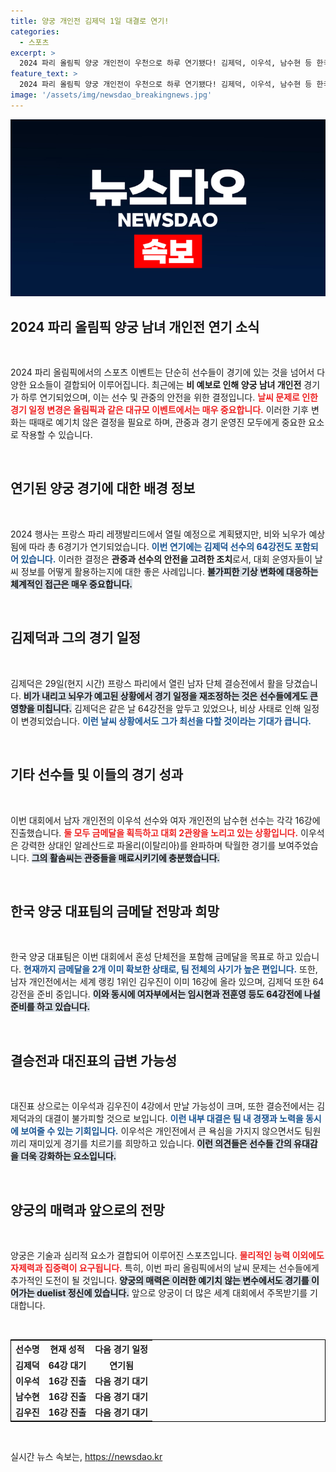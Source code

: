 ```yaml
---
title: 양궁 개인전 김제덕 1일 대결로 연기!
categories:
  - 스포츠
excerpt: >
  2024 파리 올림픽 양궁 개인전이 우천으로 하루 연기됐다! 김제덕, 이우석, 남수현 등 한국 선수들의 기량이 주목받고 있는 가운데, 다음 경기에 대한 기대감이 고조된다. 양궁 열풍을 이어갈 이들의 경기 결과는? 클릭해서 확인하세요!
feature_text: >
  2024 파리 올림픽 양궁 개인전이 우천으로 하루 연기됐다! 김제덕, 이우석, 남수현 등 한국 선수들의 기량이 주목받고 있는 가운데, 다음 경기에 대한 기대감이 고조된다. 양궁 열풍을 이어갈 이들의 경기 결과는? 클릭해서 확인하세요!
image: '/assets/img/newsdao_breakingnews.jpg'
---
```


<p><img src="/assets/img/newsdao_breakingnews.jpg" alt="ranknews 속보" /></p>

<h2 data-ke-size="size26">2024 파리 올림픽 양궁 남녀 개인전 연기 소식</h2>

<p data-ke-size="size16">&nbsp;</p>

<p>2024 파리 올림픽에서의 스포츠 이벤트는 단순히 선수들이 경기에 있는 것을 넘어서 다양한 요소들이 결합되어 이루어집니다. 최근에는 <strong>비 예보로 인해 양궁 남녀 개인전</strong> 경기가 하루 연기되었으며, 이는 선수 및 관중의 안전을 위한 결정입니다. <b><span style="color: #ee2323;">날씨 문제로 인한 경기 일정 변경은 올림픽과 같은 대규모 이벤트에서는 매우 중요합니다.</span></b> 이러한 기후 변화는 때때로 예기치 않은 결정을 필요로 하며, 관중과 경기 운영진 모두에게 중요한 요소로 작용할 수 있습니다. </p>

<p data-ke-size="size16">&nbsp;</p>

<h2 data-ke-size="size26">연기된 양궁 경기에 대한 배경 정보</h2>

<p data-ke-size="size16">&nbsp;</p>

<p>2024 행사는 프랑스 파리 레쟁발리드에서 열릴 예정으로 계획됐지만, 비와 뇌우가 예상됨에 따라 총 6경기가 연기되었습니다. <b><span style="color: #1a5490;">이번 연기에는 김제덕 선수의 64강전도 포함되어 있습니다.</span></b> 이러한 결정은 <strong>관중과 선수의 안전을 고려한 조치</strong>로서, 대회 운영자들이 날씨 정보를 어떻게 활용하는지에 대한 좋은 사례입니다. <b><span style="background-color: #21538527;">불가피한 기상 변화에 대응하는 체계적인 접근은 매우 중요합니다.</span></b></p>

<p data-ke-size="size16">&nbsp;</p>

<h2 data-ke-size="size26">김제덕과 그의 경기 일정</h2>

<p data-ke-size="size16">&nbsp;</p>

<p>김제덕은 29일(현지 시간) 프랑스 파리에서 열린 남자 단체 결승전에서 활을 당겼습니다. <b><span style="background-color: #21538527;">비가 내리고 뇌우가 예고된 상황에서 경기 일정을 재조정하는 것은 선수들에게도 큰 영향을 미칩니다.</span></b> 김제덕은 같은 날 64강전을 앞두고 있었으나, 비상 사태로 인해 일정이 변경되었습니다. <b><span style="color: #1a5490;">이런 날씨 상황에서도 그가 최선을 다할 것이라는 기대가 큽니다.</span></b></p>

<p data-ke-size="size16">&nbsp;</p>

<h2 data-ke-size="size26">기타 선수들 및 이들의 경기 성과</h2>

<p data-ke-size="size16">&nbsp;</p>

<p>이번 대회에서 남자 개인전의 이우석 선수와 여자 개인전의 남수현 선수는 각각 16강에 진출했습니다. <b><span style="color: #ee2323;">둘 모두 금메달을 획득하고 대회 2관왕을 노리고 있는 상황입니다.</span></b> 이우석은 강력한 상대인 알레산드로 파올리(이탈리아)를 완파하며 탁월한 경기를 보여주었습니다. <b><span style="background-color: #21538527;">그의 활솜씨는 관중들을 매료시키기에 충분했습니다.</span></b></p>

<p data-ke-size="size16">&nbsp;</p>

<h2 data-ke-size="size26">한국 양궁 대표팀의 금메달 전망과 희망</h2>

<p data-ke-size="size16">&nbsp;</p>

<p>한국 양궁 대표팀은 이번 대회에서 혼성 단체전을 포함해 금메달을 목표로 하고 있습니다. <b><span style="color: #1a5490;">현재까지 금메달을 2개 이미 확보한 상태로, 팀 전체의 사기가 높은 편입니다.</span></b> 또한, 남자 개인전에서는 세계 랭킹 1위인 김우진이 이미 16강에 올라 있으며, 김제덕 또한 64강전을 준비 중입니다. <b><span style="background-color: #21538527;">이와 동시에 여자부에서는 임시현과 전훈영 등도 64강전에 나설 준비를 하고 있습니다.</span></b></p>

<p data-ke-size="size16">&nbsp;</p>

<h2 data-ke-size="size26">결승전과 대진표의 급변 가능성</h2>

<p data-ke-size="size16">&nbsp;</p>

<p>대진표 상으로는 이우석과 김우진이 4강에서 만날 가능성이 크며, 또한 결승전에서는 김제덕과의 대결이 불가피할 것으로 보입니다. <b><span style="color: #1a5490;">이런 내부 대결은 팀 내 경쟁과 노력을 동시에 보여줄 수 있는 기회입니다.</span></b> 이우석은 개인전에서 큰 욕심을 가지지 않으면서도 팀원끼리 재미있게 경기를 치르기를 희망하고 있습니다. <b><span style="background-color: #21538527;">이런 의견들은 선수들 간의 유대감을 더욱 강화하는 요소입니다.</span></b></p>

<p data-ke-size="size16">&nbsp;</p>

<h2 data-ke-size="size26">양궁의 매력과 앞으로의 전망</h2>

<p data-ke-size="size16">&nbsp;</p>

<p>양궁은 기술과 심리적 요소가 결합되어 이루어진 스포츠입니다. <b><span style="color: #ee2323;">물리적인 능력 이외에도 자제력과 집중력이 요구됩니다.</span></b> 특히, 이번 파리 올림픽에서의 날씨 문제는 선수들에게 추가적인 도전이 될 것입니다. <b><span style="background-color: #21538527;">양궁의 매력은 이러한 예기치 않는 변수에서도 경기를 이어가는 duelist 정신에 있습니다.</span></b> 앞으로 양궁이 더 많은 세계 대회에서 주목받기를 기대합니다. </p>

<p data-ke-size="size16">&nbsp;</p>

<table style="width: 100%; border: 1px solid #000;">
  <tr>
    <th style="text-align: center;">선수명</th>
    <th style="text-align: center;">현재 성적</th>
    <th style="text-align: center;">다음 경기 일정</th>
  </tr>
  <tr>
    <td style="text-align: center; height: 17px;"><b>김제덕</b></td>
    <td style="text-align: center; height: 17px;"><b>64강 대기</b></td>
    <td style="text-align: center; height: 17px;"><b>연기됨</b></td>
  </tr>
  <tr>
    <td style="text-align: center; height: 17px;"><b>이우석</b></td>
    <td style="text-align: center; height: 17px;"><b>16강 진출</b></td>
    <td style="text-align: center; height: 17px;"><b>다음 경기 대기</b></td>
  </tr>
  <tr>
    <td style="text-align: center; height: 17px;"><b>남수현</b></td>
    <td style="text-align: center; height: 17px;"><b>16강 진출</b></td>
    <td style="text-align: center; height: 17px;"><b>다음 경기 대기</b></td>
  </tr>
  <tr>
    <td style="text-align: center; height: 17px;"><b>김우진</b></td>
    <td style="text-align: center; height: 17px;"><b>16강 진출</b></td>
    <td style="text-align: center; height: 17px;"><b>다음 경기 대기</b></td>
  </tr>
</table>

<p data-ke-size="size16">&nbsp;</p>
실시간 뉴스 속보는, <a href="https://newsdao.kr" rel="dofollow">https://newsdao.kr</a>


